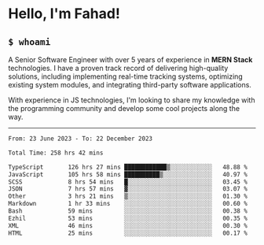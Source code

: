 <h1>Hello, I'm Fahad!</h1>

<h2><code>$ whoami</code></h2>

A Senior Software Engineer with over 5 years of experience in **MERN Stack** technologies. I have a proven track record of delivering high-quality solutions, including implementing real-time tracking systems, optimizing existing system modules, and integrating third-party software applications.

With experience in JS technologies, I'm looking to share my knowledge with the programming community and develop some cool projects along the way.

---

<!--START_SECTION:waka-->

```txt
From: 23 June 2023 - To: 22 December 2023

Total Time: 258 hrs 42 mins

TypeScript       126 hrs 27 mins ████████████▒░░░░░░░░░░░░   48.88 %
JavaScript       105 hrs 58 mins ██████████▒░░░░░░░░░░░░░░   40.97 %
SCSS             8 hrs 54 mins   █░░░░░░░░░░░░░░░░░░░░░░░░   03.45 %
JSON             7 hrs 57 mins   ▓░░░░░░░░░░░░░░░░░░░░░░░░   03.07 %
Other            3 hrs 21 mins   ▒░░░░░░░░░░░░░░░░░░░░░░░░   01.30 %
Markdown         1 hr 33 mins    ░░░░░░░░░░░░░░░░░░░░░░░░░   00.60 %
Bash             59 mins         ░░░░░░░░░░░░░░░░░░░░░░░░░   00.38 %
Ezhil            53 mins         ░░░░░░░░░░░░░░░░░░░░░░░░░   00.35 %
XML              46 mins         ░░░░░░░░░░░░░░░░░░░░░░░░░   00.30 %
HTML             25 mins         ░░░░░░░░░░░░░░░░░░░░░░░░░   00.17 %
```

<!--END_SECTION:waka-->

<!--
**heyFahad/heyFahad** is a ✨ _special_ ✨ repository because its `README.md` (this file) appears on your GitHub profile.

Here are some ideas to get you started:

- 🔭 I’m currently working on ...
- 🌱 I’m currently learning ...
- 👯 I’m looking to collaborate on ...
- 🤔 I’m looking for help with ...
- 💬 Ask me about ...
- 📫 How to reach me: ...
- 😄 Pronouns: ...
- ⚡ Fun fact: ...
-->
